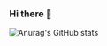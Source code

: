 ### Hi there 👋

![Anurag's GitHub stats](https://github-readme-stats.vercel.app/api?username=OleksandrBuhai&show_icons=true&theme=radical)
